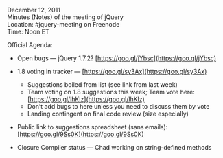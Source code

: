 December 12, 2011  
 Minutes (Notes) of the meeting of jQuery  
 Location: \#jquery-meeting on Freenode  
 Time: Noon ET

Official Agenda:

-   Open bugs — jQuery 1.7.2? [https://goo.gl/jYbsc](https://goo.gl/jYbsc)
-   1.8 voting in tracker — [https://goo.gl/sy3Ax](https://goo.gl/sy3Ax)
    -   Suggestions boiled from list (see link from last week)
    -   Team voting on 1.8 suggestions this week; Team vote here:
        [https://goo.gl/lhKlz](https://goo.gl/lhKlz)
    -   Don’t add bugs to here unless you need to discuss them by vote
    -   Landing contingent on final code review (size especially)

-   Public link to suggestions spreadsheet (sans emails):
    [https://goo.gl/9Ss0K](https://goo.gl/9Ss0K)
-   Closure Compiler status — Chad working on string-defined methods

 
